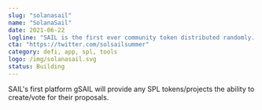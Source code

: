 ```yaml
---
slug: "solanasail"
name: "SolanaSail"
date: 2021-06-22
logline: "SAIL is the first ever community token distributed randomly. SAIL will be the main utility token of a new ecosystem build on Solana. It will be used for gSAIL(Governance platform), dSAIL(DeFi platform), vSAIL(Vaults) and nSAIL(OpenSail NFT market place). Holding SAIL will give more power/features on SolanaSAIL ecosystem."
cta: "https://twitter.com/solsailsummer"
category: defi, app, spl, tools
logo: /img/solanasail.svg
status: Building
---
```


SAIL's first platform gSAIL will provide any SPL tokens/projects the ability to create/vote for their proposals.

